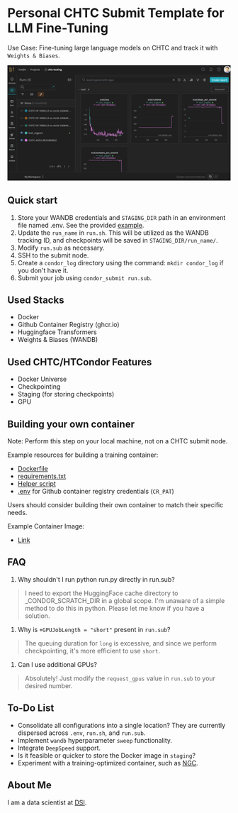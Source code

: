 # Personal CHTC Submit Template for LLM Fine-Tuning

Use Case: Fine-tuning large language models on CHTC and track it with `Weights & Biases`.

![WANDB](wandb.png)

## Quick start

1. Store your WANDB credentials and `STAGING_DIR` path in an environment file named .env. See the provided [example](.env.example).
1. Update the `run_name` in `run.sh`. This will be utilized as the WANDB tracking ID, and checkpoints will be saved in `STAGING_DIR/run_name/`.
1. Modify `run.sub` as necessary.
1. SSH to the submit node.
1. Create a `condor_log` directory using the command: `mkdir condor_log` if you don't have it.
1. Submit your job using `condor_submit run.sub`.

## Used Stacks

- Docker
- Github Container Registry (ghcr.io)
- Huggingface Transformers
- Weights & Biases (WANDB)

## Used CHTC/HTCondor Features

- Docker Universe
- Checkpointing
- Staging (for storing checkpoints)
- GPU

## Building your own container

Note: Perform this step on your local machine, not on a CHTC submit node.

Example resources for building a training container:

- [Dockerfile](Dockerfile)
- [requirements.txt](requirements.txt)
- [Helper script](build.sh)
- [.env](.env.example) for Github container registry credentials (`CR_PAT`)

Users should consider building their own container to match their specific needs.

Example Container Image:

- [Link](ghcr.io/jasonlo/chtc_condor:latest)

## FAQ

1. Why shouldn't I run python run.py directly in run.sub?

> I need to export the HuggingFace cache directory to _CONDOR_SCRATCH_DIR in a global scope. I'm unaware of a simple method to do this in python. Please let me know if you have a solution.

1. Why is `+GPUJobLength = "short"` present in `run.sub`?

> The queuing duration for `long` is excessive, and since we perform checkpointing, it's more efficient to use `short`.

1. Can I use additional GPUs?

> Absolutely! Just modify the `request_gpus` value in `run.sub` to your desired number.

## To-Do List

- Consolidate all configurations into a single location? They are currently dispersed across `.env`, `run.sh`, and `run.sub`.
- Implement `wandb` hyperparameter `sweep` functionality.
- Integrate `DeepSpeed` support.
- Is it feasible or quicker to store the Docker image in `staging`?
- Experiment with a training-optimized container, such as [NGC](https://catalog.ngc.nvidia.com/orgs/nvidia/containers/pytorch).

## About Me

I am a data scientist at [DSI](https://datascience.wisc.edu/staff/lo-jason/).
